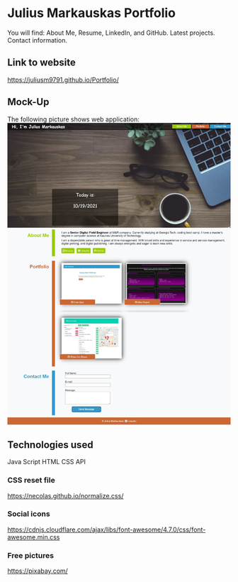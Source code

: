 # Julius Markauskas Portfolio

You will find: 
About Me, Resume, LinkedIn, and GitHub.
Latest projects. 
Contact information.

## Link to website
https://juliusm9791.github.io/Portfolio/

## Mock-Up
The following picture shows web application:
![Mock-Up image](./assets/images/mock-up2.jpg)

## Technologies used
Java Script
HTML
CSS
API

### CSS reset file

https://necolas.github.io/normalize.css/

### Social icons

https://cdnjs.cloudflare.com/ajax/libs/font-awesome/4.7.0/css/font-awesome.min.css

### Free pictures

https://pixabay.com/